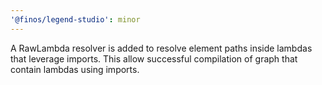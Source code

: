 ```yaml
---
'@finos/legend-studio': minor
---
```


A RawLambda resolver is added to resolve element paths inside lambdas that leverage imports. This allow successful compilation of graph that contain lambdas using imports.
